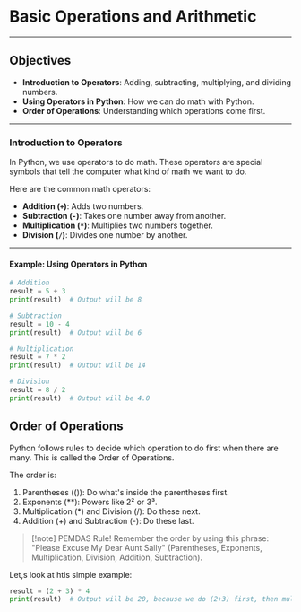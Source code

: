 # **Basic Operations and Arithmetic**

---

## **Objectives**
- **Introduction to Operators**: Adding, subtracting, multiplying, and dividing numbers.
- **Using Operators in Python**: How we can do math with Python.
- **Order of Operations**: Understanding which operations come first.

---

### **Introduction to Operators**

In Python, we use operators to do math. These operators are special symbols that tell the computer what kind of math we want to do.

Here are the common math operators:
- **Addition (`+`)**: Adds two numbers.
- **Subtraction (`-`)**: Takes one number away from another.
- **Multiplication (`*`)**: Multiplies two numbers together.
- **Division (`/`)**: Divides one number by another.

---

#### **Example: Using Operators in Python**

```python
# Addition
result = 5 + 3
print(result)  # Output will be 8

# Subtraction
result = 10 - 4
print(result)  # Output will be 6

# Multiplication
result = 7 * 2
print(result)  # Output will be 14

# Division
result = 8 / 2
print(result)  # Output will be 4.0
```

## Order of Operations
Python follows rules to decide which operation to do first when there are many. This is called the Order of Operations.

The order is:

1. Parentheses (()): Do what's inside the parentheses first.
2. Exponents (**): Powers like 2² or 3³.
3. Multiplication (*) and Division (/): Do these next.
4. Addition (+) and Subtraction (-): Do these last.

> [!note] PEMDAS Rule!
> Remember the order by using this phrase: "Please Excuse My Dear Aunt Sally" (Parentheses, Exponents, Multiplication, Division, Addition, Subtraction).

Let,s look at htis simple example:
```python
result = (2 + 3) * 4
print(result)  # Output will be 20, because we do (2+3) first, then multiply by 4.
```

